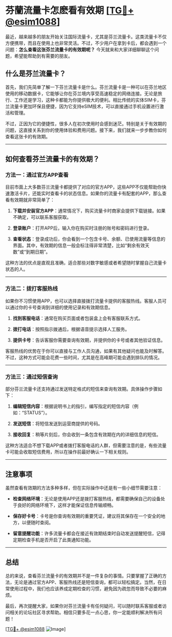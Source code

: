 # 芬蘭流量卡怎麽看有效期 [[TG💪+ @esim1088](https://t.me/s/esim1088)]

最近，越来越多的朋友开始关注国际流量卡，尤其是芬兰流量卡。这类流量卡不仅方便携带，而且在使用上也非常灵活。不过，不少用户在拿到卡后，都会遇到一个问题：**怎么查看这张芬兰流量卡的有效期呢？** 今天就来和大家详细聊聊这个问题，希望能帮助到有需要的朋友。

## 什么是芬兰流量卡？

首先，我们先简单了解一下芬兰流量卡是什么。芬兰流量卡是一种可以在芬兰地区使用的移动数据卡，它能够让你在芬兰境内享受高速稳定的网络连接。无论是旅行、工作还是学习，这种卡都能为你提供极大的便利。相比传统的实体SIM卡，芬兰流量卡更加环保且便捷，因为它支持eSIM技术，可以直接通过手机设置进行激活和管理。

不过，正因为它的便捷性，很多人在初次使用时会感到迷茫。特别是关于有效期的问题，这直接关系到你的使用体验和费用问题。接下来，我们就来一步步教你如何查看这张卡的有效期。

---

## 如何查看芬兰流量卡的有效期？

### 方法一：通过官方APP查看

目前市面上大多数芬兰流量卡都提供了对应的官方APP，这些APP不仅能帮助你快速激活卡片，还能实时查看卡的状态信息。如果你的流量卡有配套的APP，那么查看有效期就非常简单了：

1. **下载并安装官方APP**：通常情况下，购买流量卡时商家会提供下载链接。如果不确定，可以联系客服获取。
   
2. **登录账户**：打开APP后，输入你在购买时注册的账号和密码进行登录。

3. **查看状态**：登录成功后，你会看到一个包含卡号、余额、已使用流量等信息的界面。其中，有效期的信息一般会标注得非常清楚，比如“剩余有效天数”或“到期日期”。

这种方法的优点是直观且准确，适合那些对数字敏感或者希望随时掌握自己流量卡状态的人。

---

### 方法二：拨打客服热线

如果你不习惯使用APP，也可以选择直接拨打流量卡提供的客服热线。客服人员可以通过你的卡号查询到详细的使用记录和有效期信息。

1. **找到客服电话**：通常在购买页面或者包装盒上会有客服联系方式。
   
2. **拨打电话**：按照指示拨通后，根据语音提示选择人工服务。

3. **提供卡号**：告诉客服你需要查询有效期，并提供你的卡号或者其他验证信息。

客服热线的优势在于你可以直接与工作人员沟通，如果有其他疑问也能及时解答。不过，这种方式可能会花费一些时间，尤其是在高峰期可能会遇到排队的情况。

---

### 方法三：通过短信查询

部分芬兰流量卡还支持通过发送特定格式的短信来查询有效期。具体操作步骤如下：

1. **编辑短信内容**：根据说明书上的指引，编写指定的短信内容（例如：“STATUS”）。
   
2. **发送短信**：将短信发送到运营商提供的号码。

3. **接收回复**：稍等片刻后，你会收到一条包含有效期在内的详细信息的短信。

这种方法适合不想下载APP或者拨打客服电话的人群，但需要注意的是，有些流量卡可能会收取短信费用，所以在操作前最好确认一下相关规则。

---

## 注意事项

虽然查看有效期的方法多种多样，但在实际操作中还是有一些小细节需要注意：

- **检查网络环境**：无论是使用APP还是拨打客服热线，都需要确保自己的设备处于良好的网络环境下，这样才能保证信息传输顺畅。
  
- **保存好卡号**：卡号是你查询有效期的重要凭证，建议将其保存在一个安全的地方，以便随时查阅。

- **留意提醒功能**：许多流量卡都会在接近有效期结束时自动发送提醒短信，记得定期检查手机是否开启了此类通知功能。

---

## 总结

总的来说，查看芬兰流量卡的有效期并不是一件复杂的事情。只要掌握了正确的方法，无论是通过官方APP、客服热线还是短信查询，都可以轻松搞定。当然，在日常使用过程中，我们也应该养成定期检查的习惯，避免因为疏忽而导致不必要的麻烦。

最后，再次提醒大家，如果你对芬兰流量卡有任何疑问，可以随时联系客服或者访问相关的论坛社区寻求帮助。相信只要多花一点心思，你一定能顺利解决所有问题！

[[TG💪+ @esim1088](https://t.me/s/esim1088) ![Image](https://i.postimg.cc/4NQfJmqS/Snipaste-2025-05-13-00-14-12.png)]